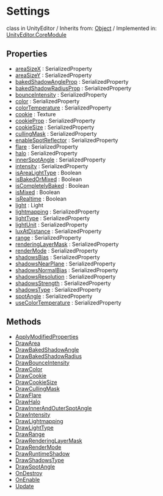 # Settings
class in UnityEditor
 / Inherits from: <a href="https://docs.unity3d.com/6000.0/Documentation/ScriptReference/Object.html" target="_blank">Object</a> / Implemented in: <a href="https://docs.unity3d.com/6000.0/Documentation/ScriptReference/UnityEditor.CoreModule.html" target="_blank">UnityEditor.CoreModule</a>
## Properties
- <a href="https://docs.unity3d.com/6000.0/Documentation/ScriptReference/Settings-areaSizeX.html" target="_blank">areaSizeX</a> : SerializedProperty
- <a href="https://docs.unity3d.com/6000.0/Documentation/ScriptReference/Settings-areaSizeY.html" target="_blank">areaSizeY</a> : SerializedProperty
- <a href="https://docs.unity3d.com/6000.0/Documentation/ScriptReference/Settings-bakedShadowAngleProp.html" target="_blank">bakedShadowAngleProp</a> : SerializedProperty
- <a href="https://docs.unity3d.com/6000.0/Documentation/ScriptReference/Settings-bakedShadowRadiusProp.html" target="_blank">bakedShadowRadiusProp</a> : SerializedProperty
- <a href="https://docs.unity3d.com/6000.0/Documentation/ScriptReference/Settings-bounceIntensity.html" target="_blank">bounceIntensity</a> : SerializedProperty
- <a href="https://docs.unity3d.com/6000.0/Documentation/ScriptReference/Settings-color.html" target="_blank">color</a> : SerializedProperty
- <a href="https://docs.unity3d.com/6000.0/Documentation/ScriptReference/Settings-colorTemperature.html" target="_blank">colorTemperature</a> : SerializedProperty
- <a href="https://docs.unity3d.com/6000.0/Documentation/ScriptReference/Settings-cookie.html" target="_blank">cookie</a> : Texture
- <a href="https://docs.unity3d.com/6000.0/Documentation/ScriptReference/Settings-cookieProp.html" target="_blank">cookieProp</a> : SerializedProperty
- <a href="https://docs.unity3d.com/6000.0/Documentation/ScriptReference/Settings-cookieSize.html" target="_blank">cookieSize</a> : SerializedProperty
- <a href="https://docs.unity3d.com/6000.0/Documentation/ScriptReference/Settings-cullingMask.html" target="_blank">cullingMask</a> : SerializedProperty
- <a href="https://docs.unity3d.com/6000.0/Documentation/ScriptReference/Settings-enableSpotReflector.html" target="_blank">enableSpotReflector</a> : SerializedProperty
- <a href="https://docs.unity3d.com/6000.0/Documentation/ScriptReference/Settings-flare.html" target="_blank">flare</a> : SerializedProperty
- <a href="https://docs.unity3d.com/6000.0/Documentation/ScriptReference/Settings-halo.html" target="_blank">halo</a> : SerializedProperty
- <a href="https://docs.unity3d.com/6000.0/Documentation/ScriptReference/Settings-innerSpotAngle.html" target="_blank">innerSpotAngle</a> : SerializedProperty
- <a href="https://docs.unity3d.com/6000.0/Documentation/ScriptReference/Settings-intensity.html" target="_blank">intensity</a> : SerializedProperty
- <a href="https://docs.unity3d.com/6000.0/Documentation/ScriptReference/Settings-isAreaLightType.html" target="_blank">isAreaLightType</a> : Boolean
- <a href="https://docs.unity3d.com/6000.0/Documentation/ScriptReference/Settings-isBakedOrMixed.html" target="_blank">isBakedOrMixed</a> : Boolean
- <a href="https://docs.unity3d.com/6000.0/Documentation/ScriptReference/Settings-isCompletelyBaked.html" target="_blank">isCompletelyBaked</a> : Boolean
- <a href="https://docs.unity3d.com/6000.0/Documentation/ScriptReference/Settings-isMixed.html" target="_blank">isMixed</a> : Boolean
- <a href="https://docs.unity3d.com/6000.0/Documentation/ScriptReference/Settings-isRealtime.html" target="_blank">isRealtime</a> : Boolean
- <a href="https://docs.unity3d.com/6000.0/Documentation/ScriptReference/Settings-light.html" target="_blank">light</a> : Light
- <a href="https://docs.unity3d.com/6000.0/Documentation/ScriptReference/Settings-lightmapping.html" target="_blank">lightmapping</a> : SerializedProperty
- <a href="https://docs.unity3d.com/6000.0/Documentation/ScriptReference/Settings-lightType.html" target="_blank">lightType</a> : SerializedProperty
- <a href="https://docs.unity3d.com/6000.0/Documentation/ScriptReference/Settings-lightUnit.html" target="_blank">lightUnit</a> : SerializedProperty
- <a href="https://docs.unity3d.com/6000.0/Documentation/ScriptReference/Settings-luxAtDistance.html" target="_blank">luxAtDistance</a> : SerializedProperty
- <a href="https://docs.unity3d.com/6000.0/Documentation/ScriptReference/Settings-range.html" target="_blank">range</a> : SerializedProperty
- <a href="https://docs.unity3d.com/6000.0/Documentation/ScriptReference/Settings-renderingLayerMask.html" target="_blank">renderingLayerMask</a> : SerializedProperty
- <a href="https://docs.unity3d.com/6000.0/Documentation/ScriptReference/Settings-renderMode.html" target="_blank">renderMode</a> : SerializedProperty
- <a href="https://docs.unity3d.com/6000.0/Documentation/ScriptReference/Settings-shadowsBias.html" target="_blank">shadowsBias</a> : SerializedProperty
- <a href="https://docs.unity3d.com/6000.0/Documentation/ScriptReference/Settings-shadowsNearPlane.html" target="_blank">shadowsNearPlane</a> : SerializedProperty
- <a href="https://docs.unity3d.com/6000.0/Documentation/ScriptReference/Settings-shadowsNormalBias.html" target="_blank">shadowsNormalBias</a> : SerializedProperty
- <a href="https://docs.unity3d.com/6000.0/Documentation/ScriptReference/Settings-shadowsResolution.html" target="_blank">shadowsResolution</a> : SerializedProperty
- <a href="https://docs.unity3d.com/6000.0/Documentation/ScriptReference/Settings-shadowsStrength.html" target="_blank">shadowsStrength</a> : SerializedProperty
- <a href="https://docs.unity3d.com/6000.0/Documentation/ScriptReference/Settings-shadowsType.html" target="_blank">shadowsType</a> : SerializedProperty
- <a href="https://docs.unity3d.com/6000.0/Documentation/ScriptReference/Settings-spotAngle.html" target="_blank">spotAngle</a> : SerializedProperty
- <a href="https://docs.unity3d.com/6000.0/Documentation/ScriptReference/Settings-useColorTemperature.html" target="_blank">useColorTemperature</a> : SerializedProperty
## Methods
- <a href="https://docs.unity3d.com/6000.0/Documentation/ScriptReference/Settings.ApplyModifiedProperties.html" target="_blank">ApplyModifiedProperties</a>
- <a href="https://docs.unity3d.com/6000.0/Documentation/ScriptReference/Settings.DrawArea.html" target="_blank">DrawArea</a>
- <a href="https://docs.unity3d.com/6000.0/Documentation/ScriptReference/Settings.DrawBakedShadowAngle.html" target="_blank">DrawBakedShadowAngle</a>
- <a href="https://docs.unity3d.com/6000.0/Documentation/ScriptReference/Settings.DrawBakedShadowRadius.html" target="_blank">DrawBakedShadowRadius</a>
- <a href="https://docs.unity3d.com/6000.0/Documentation/ScriptReference/Settings.DrawBounceIntensity.html" target="_blank">DrawBounceIntensity</a>
- <a href="https://docs.unity3d.com/6000.0/Documentation/ScriptReference/Settings.DrawColor.html" target="_blank">DrawColor</a>
- <a href="https://docs.unity3d.com/6000.0/Documentation/ScriptReference/Settings.DrawCookie.html" target="_blank">DrawCookie</a>
- <a href="https://docs.unity3d.com/6000.0/Documentation/ScriptReference/Settings.DrawCookieSize.html" target="_blank">DrawCookieSize</a>
- <a href="https://docs.unity3d.com/6000.0/Documentation/ScriptReference/Settings.DrawCullingMask.html" target="_blank">DrawCullingMask</a>
- <a href="https://docs.unity3d.com/6000.0/Documentation/ScriptReference/Settings.DrawFlare.html" target="_blank">DrawFlare</a>
- <a href="https://docs.unity3d.com/6000.0/Documentation/ScriptReference/Settings.DrawHalo.html" target="_blank">DrawHalo</a>
- <a href="https://docs.unity3d.com/6000.0/Documentation/ScriptReference/Settings.DrawInnerAndOuterSpotAngle.html" target="_blank">DrawInnerAndOuterSpotAngle</a>
- <a href="https://docs.unity3d.com/6000.0/Documentation/ScriptReference/Settings.DrawIntensity.html" target="_blank">DrawIntensity</a>
- <a href="https://docs.unity3d.com/6000.0/Documentation/ScriptReference/Settings.DrawLightmapping.html" target="_blank">DrawLightmapping</a>
- <a href="https://docs.unity3d.com/6000.0/Documentation/ScriptReference/Settings.DrawLightType.html" target="_blank">DrawLightType</a>
- <a href="https://docs.unity3d.com/6000.0/Documentation/ScriptReference/Settings.DrawRange.html" target="_blank">DrawRange</a>
- <a href="https://docs.unity3d.com/6000.0/Documentation/ScriptReference/Settings.DrawRenderingLayerMask.html" target="_blank">DrawRenderingLayerMask</a>
- <a href="https://docs.unity3d.com/6000.0/Documentation/ScriptReference/Settings.DrawRenderMode.html" target="_blank">DrawRenderMode</a>
- <a href="https://docs.unity3d.com/6000.0/Documentation/ScriptReference/Settings.DrawRuntimeShadow.html" target="_blank">DrawRuntimeShadow</a>
- <a href="https://docs.unity3d.com/6000.0/Documentation/ScriptReference/Settings.DrawShadowsType.html" target="_blank">DrawShadowsType</a>
- <a href="https://docs.unity3d.com/6000.0/Documentation/ScriptReference/Settings.DrawSpotAngle.html" target="_blank">DrawSpotAngle</a>
- <a href="https://docs.unity3d.com/6000.0/Documentation/ScriptReference/Settings.OnDestroy.html" target="_blank">OnDestroy</a>
- <a href="https://docs.unity3d.com/6000.0/Documentation/ScriptReference/Settings.OnEnable.html" target="_blank">OnEnable</a>
- <a href="https://docs.unity3d.com/6000.0/Documentation/ScriptReference/Settings.Update.html" target="_blank">Update</a>
